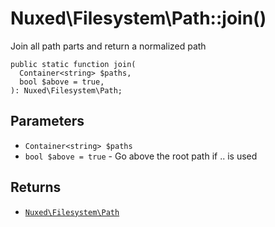 # Nuxed\\Filesystem\\Path::join()




Join all path parts and return a normalized path




``` Hack
public static function join(
  Container<string> $paths,
  bool $above = true,
): Nuxed\Filesystem\Path;
```




## Parameters




+ ` Container<string> $paths `
+ ` bool $above = true ` - Go above the root path if .. is used




## Returns




* [` Nuxed\Filesystem\Path `](<class.Nuxed.Filesystem.Path.md>)